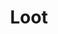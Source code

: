 ---
layout: song
redirect_from: /Home/Song/21
id: 21
title: Loot
artist: Kraedt
genre: Glitch Hop
image: Treasure EP.jpg
buy-able: true
downloadable: true
yt-id: yzgaQ5UGFTI
itunes: https://itunes.apple.com/us/album/treasure-ep/id1192196861
beatport:
gplay: https://play.google.com/store/music/album/Kraedt_Treasure_EP?id=Bxl7gttnlkr4tf52qryaprf2cde
amazon: http://goo.gl/4OeFhE
license: 1
---